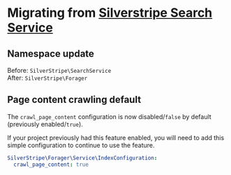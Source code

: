# Migrating from [Silverstripe Search Service](https://github.com/silverstripe/silverstripe-search-service)

## Namespace update

Before: `SilverStripe\SearchService`\
After: `SilverStripe\Forager`

## Page content crawling default

The `crawl_page_content` configuration is now disabled/`false` by default (previously enabled/`true`).

If your project previously had this feature enabled, you will need to add this simple configuration to continue to use
the feature.

```yaml
SilverStripe\Forager\Service\IndexConfiguration:
  crawl_page_content: true
```
